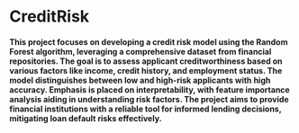 # CreditRisk
#### This project focuses on developing a credit risk model using the Random Forest algorithm, leveraging a comprehensive dataset from financial repositories. The goal is to assess applicant creditworthiness based on various factors like income, credit history, and employment status. The model distinguishes between low and high-risk applicants with high accuracy. Emphasis is placed on interpretability, with feature importance analysis aiding in understanding risk factors. The project aims to provide financial institutions with a reliable tool for informed lending decisions, mitigating loan default risks effectively.
